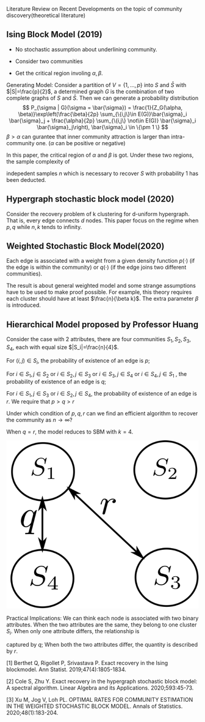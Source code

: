 Literature Review on Recent Developments on the topic of community discovery(theoretical literature)

## Ising Block Model (2019)

* No stochastic assumption about underlining community.

* Consider two communities

* Get the critical region involing $\alpha, \beta$.

Generating Model: Consider a partition of $V=\{1,\dots, p\}$ into $S$ and $\bar{S}$ with $|S|=\frac{p}{2}$, a determined graph $G$ is the combination of two complete graphs of $S$  and $\bar{S}$. Then we can generate a probability distribution
$$
P_{\sigma | G}(\sigma = \bar{\sigma}) = \frac{1}{Z_G(\alpha, \beta)}\exp\left(\frac{\beta}{2p} \sum_{\{i,j\}\in E(G)}\bar{\sigma}_i \bar{\sigma}_j + \frac{\alpha}{2p} \sum_{\{i,j\} \not\in E(G)} \bar{\sigma}_i \bar{\sigma}_j\right), \bar{\sigma}_i \in \{\pm 1 \}
$$
$\beta > \alpha$ can gurantee that inner community attraction is larger than intra-community one. ($\alpha$ can be positive or negative)

In this paper, the critical region of $\alpha$ and $\beta$ is got. Under these two regions, the sample complexity of

indepedent samples $n$ which is necessary to recover $S$ with probability 1 has been deducted.

## Hypergraph stochastic block model (2020)

Consider the recovery problem of k clustering for d-uniform hypergraph. That is, every edge connects $d$ nodes. This paper focus on the regime when $p,q$ while $n,k$ tends to infinity.

## Weighted Stochastic Block Model(2020)

Each edge is associated with a weight from a given density function $p(\cdot)$ (if the edge is within the community) or $q(\cdot)$ (if the edge joins two different communities).

The result is about general weighted model and some strange assumptions have to be used to make proof possible. For example, this theory requires each cluster should have at least $\frac{n}{\beta k}$. The extra parameter $\beta$ is introduced.

## Hierarchical Model proposed by Professor Huang

Consider the case with 2 attributes, there are four communities $S_1, S_2, S_3, S_4$, each with equal size $|S_i|=\frac{n}{4}$.

For $(i,j) \in S_i$, the probability of existence of an edge is $p$;

For $i \in S_1, j \in S_2$ or $i\in S_2, j\in S_3$ or $i\in S_3, j\in S_4$ or $i\in S_4, j\in S_1$ , the probability of existence of an edge is $q$;

For $i\in S_1, j\in S_3$ or $i\in S_2, j \in S_4$, the probability of existence of an edge is $r$. We require that $p>q>r$

Under which condition of $p,q,r$ can we find an efficient algorithm to recover the community as $n\to \infty$?

When $q=r$, the model reduces to SBM with $k=4$.

![](./S4.svg)

Practical Implications: We can think each node is associated with two binary attributes. When the two attributes are the same, they belong to one cluster $S_i$. When only one attribute differs, the relationship is

captured by $q$; When both the two attributes differ, the quantity is described by $r$.



[1] Berthet Q, Rigollet P, Srivastava P. Exact recovery in the Ising blockmodel. Ann Statist. 2019;47(4):1805-1834.

[2] Cole S, Zhu Y. Exact recovery in the hypergraph stochastic block model: A spectral algorithm. Linear Algebra and its Applications. 2020;593:45-73.

[3] Xu M, Jog V, Loh PL. OPTIMAL RATES FOR COMMUNITY ESTIMATION IN THE WEIGHTED STOCHASTIC BLOCK MODEL. Annals of Statistics. 2020;48(1):183-204.